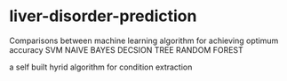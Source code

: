 # liver-disorder-prediction
Comparisons between machine learning algorithm for achieving optimum accuracy
SVM
NAIVE BAYES
DECSION TREE
RANDOM FOREST

a self built hyrid algorithm for condition extraction
